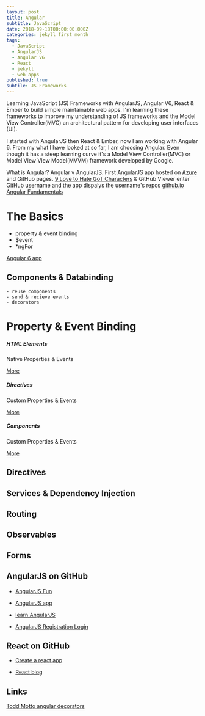 ```yaml
---
layout: post
title: Angular
subtitle: JavaScript
date: 2018-09-18T00:00:00.000Z
categories: jekyll first month
tags:
  - JavaScript
  - AngularJS
  - Angular V6
  - React
  - jekyll
  - web apps
published: true
subtile: JS Frameworks
---
```


Learning JavaScript (JS) Frameworks with AngularJS, Angular V6, React & Ember to build simple maintainable web apps. I'm learning these frameworks to improve my understanding of JS frameworks and the Model View Controller(MVC) an architectural pattern for developing user interfaces (UI).

I started with AngularJS then React & Ember, now I am working with Angular 6. From my what I have looked at so far, I am choosing Angular. Even though it has a steep learning curve it's a Model View Controller(MVC) or Model View View Model(MVVM) framework developed by Google.

What is Angular? Angular v AngularJS. First AngularJS app hosted on [Azure](https://azure.microsoft.com/en-us/) and GitHub pages. [9 Love to Hate GoT Characters](http://stefcakeangular.azurewebsites.net/#/list) & GitHub Viewer enter GitHub username and the app dispalys the username's repos [github.io Angular Fundamentals]( http://thewhitefox.github.io/Angular-Fundamentals/#/main)

# The Basics

- property & event binding
- $event
- *ngFor

[Angular 6 app](https://github.com/theWhiteFox/third-angular6-app)

## Components & Databinding
	- reuse components	
    - send & recieve events    
    - decorators    

<h1 class="text-center">Property & Event Binding</h1>
<div class="row mb-1 mt-4">
  <div class="col-sm-4">
    <div class="card text-center">
      <div class="card-body post">
        <h5 class="card-title darkslateblue">HTML Elements</h5>
        <div class="post-text-btn">
        <p class="card-text">Native Properties & Events</p>
        <a href="https://angular.io/guide/elements" class="btn btn-primary">More</a>
        </div>
      </div>
    </div>
  </div>
  <div class="col-sm-4">
    <div class="card text-center">
      <div class="card-body post">
        <h5 class="card-title mediumorchid">Directives</h5>
        <div class="post-text-btn">
        <p class="card-text">Custom Properties & Events</p>
        <a href="https://angular.io/guide/attribute-directives" class="btn btn-primary">More</a>
        </div>
      </div>
    </div>
  </div>
    <div class="col-sm-4">
    <div class="card text-center">
      <div class="card-body post">
        <h5 class="card-title seagreen">Components</h5>
        <div class="post-text-btn">
        <p class="card-text">Custom Properties & Events</p>
        <a href="https://angular.io/guide/architecture-components" class="btn btn-primary">More</a>
        </div>
      </div>
    </div>
  </div>
</div>

## Directives
  
## Services & Dependency Injection

## Routing

## Observables

## Forms


## AngularJS on GitHub

- [AngularJS Fun](https://github.com/theWhiteFox/AngularJS-Fun)

- [AngularJS app](https://github.com/theWhiteFox/angularjs-web-app)

- [learn AngularJS](https://github.com/theWhiteFox/learn-angularJS)

- [AngularJS Registration Login](https://github.com/theWhiteFox/angularjs-registration-login)

## React on GitHub

- [Create a react app](https://thewhitefox.github.io/create-react-app/)

- [React blog](https://github.com/theWhiteFox/reactjs-blog)

## Links

[Todd Motto angular decorators](https://toddmotto.com/angular-decorators)
